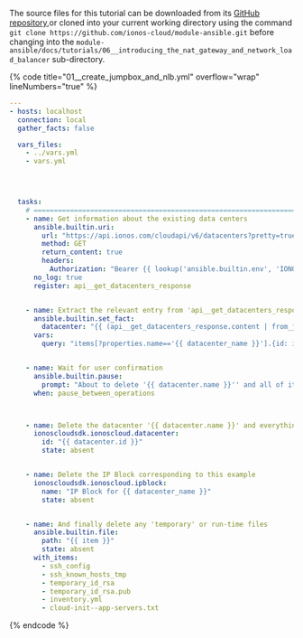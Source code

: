 The source files for this tutorial can be downloaded from its [GitHub repository](https://github.com/ionos-cloud/module-ansible/tree/master/docs/),or cloned into your current working directory using the command `git clone https://github.com/ionos-cloud/module-ansible.git` before changing into the `module-ansible/docs/tutorials/06__introducing_the_nat_gateway_and_network_load_balancer` sub-directory.

{% code title="01__create_jumpbox_and_nlb.yml" overflow="wrap" lineNumbers="true" %}
```yml
---
- hosts: localhost
  connection: local
  gather_facts: false

  vars_files:
    - ../vars.yml
    - vars.yml

  


  tasks:
    # =======================================================================
    - name: Get information about the existing data centers
      ansible.builtin.uri:
        url: "https://api.ionos.com/cloudapi/v6/datacenters?pretty=true&depth=1&offset=0&limit=1000"
        method: GET
        return_content: true
        headers:
          Authorization: "Bearer {{ lookup('ansible.builtin.env', 'IONOS_TOKEN', default='') }}"
      no_log: true
      register: api__get_datacenters_response


    - name: Extract the relevant entry from 'api__get_datacenters_response'
      ansible.builtin.set_fact:
        datacenter: "{{ (api__get_datacenters_response.content | from_json | json_query(query))[0] }}"
      vars:
        query: "items[?properties.name=='{{ datacenter_name }}'].{id: id, name: properties.name}"


    - name: Wait for user confirmation
      ansible.builtin.pause:
        prompt: "About to delete '{{ datacenter.name }}'' and all of its contents. Press <Enter> to proceed..."
      when: pause_between_operations



    - name: Delete the datacenter '{{ datacenter.name }}' and everything contained therein
      ionoscloudsdk.ionoscloud.datacenter:
        id: "{{ datacenter.id }}"
        state: absent


    - name: Delete the IP Block corresponding to this example
      ionoscloudsdk.ionoscloud.ipblock:
        name: "IP Block for {{ datacenter_name }}"
        state: absent


    - name: And finally delete any 'temporary' or run-time files
      ansible.builtin.file:
        path: "{{ item }}"
        state: absent
      with_items:
        - ssh_config
        - ssh_known_hosts_tmp
        - temporary_id_rsa
        - temporary_id_rsa.pub
        - inventory.yml
        - cloud-init--app-servers.txt

```
{% endcode %}